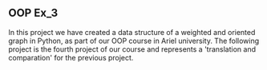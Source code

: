 ## OOP Ex_3

In this project we have created a data structure of a weighted and oriented graph in Python, as part of our OOP course in Ariel university. The following project is the fourth project of our course and represents a 'translation and comparation' for the previous project.

